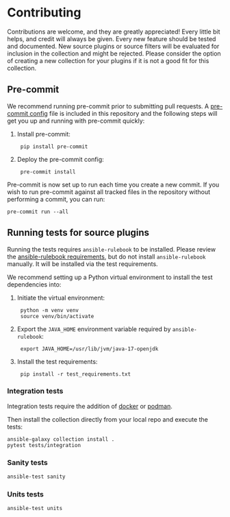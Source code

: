 # Contributing

Contributions are welcome, and they are greatly appreciated! Every little bit helps, and credit will always be given.
Every new feature should be tested and documented.
New source plugins or source filters will be evaluated for inclusion in the collection and might be rejected. Please consider the option of creating a new collection for your plugins if it is not a good fit for this collection.

## Pre-commit

We recommend running pre-commit prior to submitting pull requests. A [pre-commit config](.pre-commit-config.yaml) file is included in this repository and the following steps will get you up and running with pre-commit quickly:

1. Install pre-commit:

        pip install pre-commit

2. Deploy the pre-commit config:

        pre-commit install

Pre-commit is now set up to run each time you create a new commit. If you wish to run pre-commit against all tracked files in the repository without performing a commit, you can run:

```
pre-commit run --all
```

## Running tests for source plugins

Running the tests requires `ansible-rulebook` to be installed. Please review the [ansible-rulebook requirements](https://ansible-rulebook.readthedocs.io/en/stable/installation.html#requirements), but do not install `ansible-rulebook` manually. It will be installed via the test requirements.

We recommend setting up a Python virtual environment to install the test dependencies into:

1. Initiate the virtual environment:

        python -m venv venv
        source venv/bin/activate

2. Export the `JAVA_HOME` environment variable required by `ansible-rulebook`:

        export JAVA_HOME=/usr/lib/jvm/java-17-openjdk

3. Install the test requirements:

        pip install -r test_requirements.txt

### Integration tests

Integration tests require the addition of [docker](https://docs.docker.com/engine/install/) or [podman](https://podman.io/getting-started/installation).

Then install the collection directly from your local repo and execute the tests:

```
ansible-galaxy collection install .
pytest tests/integration
```

### Sanity tests

```sh
ansible-test sanity
```

### Units tests

```sh
ansible-test units
```
